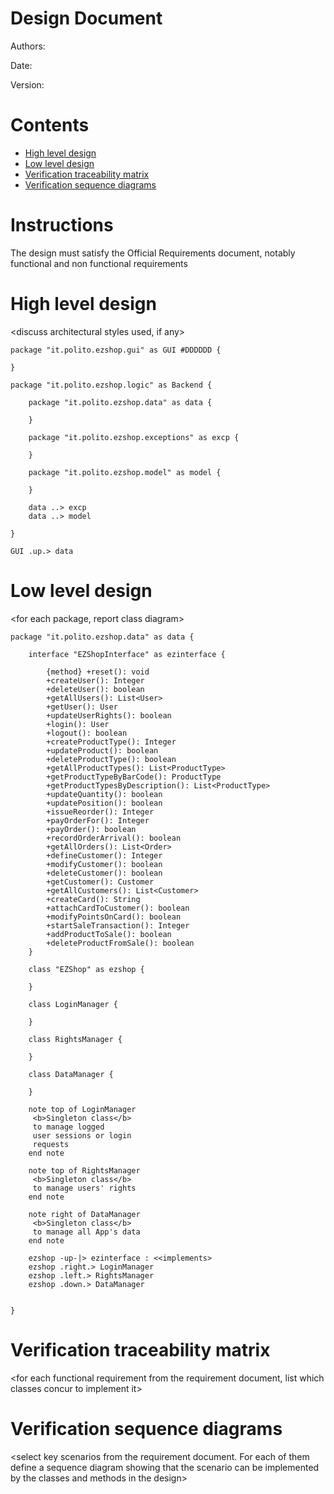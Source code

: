 # Design Document 


Authors: 

Date:

Version:


# Contents

- [High level design](#package-diagram)
- [Low level design](#class-diagram)
- [Verification traceability matrix](#verification-traceability-matrix)
- [Verification sequence diagrams](#verification-sequence-diagrams)

# Instructions

The design must satisfy the Official Requirements document, notably functional and non functional requirements

# High level design 

<discuss architectural styles used, if any>
<report package diagram>

```plantuml
package "it.polito.ezshop.gui" as GUI #DDDDDD {

}

package "it.polito.ezshop.logic" as Backend {

    package "it.polito.ezshop.data" as data {

    }

    package "it.polito.ezshop.exceptions" as excp {

    }

    package "it.polito.ezshop.model" as model {

    }

    data ..> excp
    data ..> model

}

GUI .up.> data
```

# Low level design

<for each package, report class diagram>


```plantuml
package "it.polito.ezshop.data" as data {

    interface "EZShopInterface" as ezinterface {
        
        {method} +reset(): void
        +createUser(): Integer
        +deleteUser(): boolean
        +getAllUsers(): List<User>
        +getUser(): User
        +updateUserRights(): boolean
        +login(): User
        +logout(): boolean
        +createProductType(): Integer
        +updateProduct(): boolean
        +deleteProductType(): boolean
        +getAllProductTypes(): List<ProductType>
        +getProductTypeByBarCode(): ProductType
        +getProductTypesByDescription(): List<ProductType>
        +updateQuantity(): boolean
        +updatePosition(): boolean
        +issueReorder(): Integer
        +payOrderFor(): Integer
        +payOrder(): boolean
        +recordOrderArrival(): boolean
        +getAllOrders(): List<Order>
        +defineCustomer(): Integer
        +modifyCustomer(): boolean
        +deleteCustomer(): boolean
        +getCustomer(): Customer
        +getAllCustomers(): List<Customer>
        +createCard(): String
        +attachCardToCustomer(): boolean
        +modifyPointsOnCard(): boolean
        +startSaleTransaction(): Integer
        +addProductToSale(): boolean
        +deleteProductFromSale(): boolean
    }

    class "EZShop" as ezshop {

    }

    class LoginManager {

    }

    class RightsManager {

    }

    class DataManager {

    }

    note top of LoginManager
     <b>Singleton class</b> 
     to manage logged 
     user sessions or login
     requests
    end note

    note top of RightsManager
     <b>Singleton class</b> 
     to manage users' rights
    end note

    note right of DataManager
     <b>Singleton class</b> 
     to manage all App's data
    end note

    ezshop -up-|> ezinterface : <<implements>
    ezshop .right.> LoginManager
    ezshop .left.> RightsManager
    ezshop .down.> DataManager
    

}
```





# Verification traceability matrix

\<for each functional requirement from the requirement document, list which classes concur to implement it>











# Verification sequence diagrams 
\<select key scenarios from the requirement document. For each of them define a sequence diagram showing that the scenario can be implemented by the classes and methods in the design>

